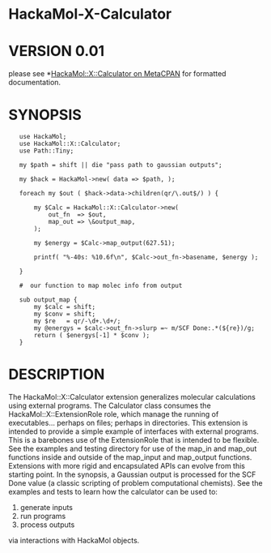 HackaMol-X-Calculator
=====================

VERSION 0.01
========

please see *[HackaMol::X::Calculator on MetaCPAN](https://metacpan.org/release/DEMIAN/HackaMol-X-Calculator) for formatted documentation.

SYNOPSIS
========

       use HackaMol;
       use HackaMol::X::Calculator;
       use Path::Tiny;
       
       my $path = shift || die "pass path to gaussian outputs";
       
       my $hack = HackaMol->new( data => $path, );
       
       foreach my $out ( $hack->data->children(qr/\.out$/) ) {
  
           my $Calc = HackaMol::X::Calculator->new(
               out_fn  => $out,
               map_out => \&output_map,
           );
       
           my $energy = $Calc->map_output(627.51);
       
           printf( "%-40s: %10.6f\n", $Calc->out_fn->basename, $energy );
       
       }
       
       #  our function to map molec info from output
       
       sub output_map {
           my $calc = shift;
           my $conv = shift;
           my $re   = qr/-\d+.\d+/;
           my @energys = $calc->out_fn->slurp =~ m/SCF Done:.*(${re})/g;
           return ( $energys[-1] * $conv );
       }

DESCRIPTION
============

The HackaMol::X::Calculator extension generalizes molecular calculations using external programs. 
The Calculator class consumes the HackaMol::X::ExtensionRole role, which manage the running of executables... 
perhaps on files; perhaps in directories.  This extension is intended to provide a 
simple example of interfaces with external programs. This is a barebones use of the ExtensionRole that is 
intended to be flexible. See the examples and testing directory for use of the map_in and map_out functions
inside and outside of the map_input and map_output functions.  Extensions with more rigid and encapsulated 
APIs can evolve from this starting point. In the synopsis, a Gaussian output is processed for the SCF Done
value (a classic scripting of problem computational chemists).  See the examples and tests to learn how the 
calculator can be used to: 

  1. generate inputs 
  2. run programs
  3. process outputs

via interactions with HackaMol objects.


